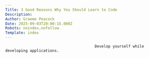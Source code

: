 ```yaml
---
Title: 3 Good Reasons Why You Should Learn to Code
Description: 
Author: Graeme Peacock
Date: 2025-09-03T20:00:15.000Z
Robots: noindex,nofollow
Template: index
---
```


                                            Develop yourself while developing applications.
                                        